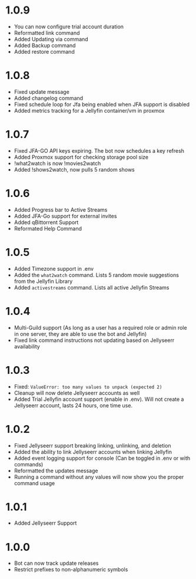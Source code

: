 # 1.0.9

- You can now configure trial account duration
- Reformatted link command
- Added Updating via command
- Added Backup command
- Added restore command

# 1.0.8

- Fixed update message
- Added changelog command
- Fixed schedule loop for Jfa being enabled when JFA support is disabled
- Added metrics tracking for a Jellyfin container/vm in proxmox

# 1.0.7

- Fixed JFA-GO API keys expiring. The bot now schedules a key refresh
- Added Proxmox support for checking storage pool size
- !what2watch is now !movies2watch
- Added !shows2watch, now pulls 5 random shows

# 1.0.6

- Added Progress bar to Active Streams
- Added JFA-Go support for external invites
- Added qBittorrent Support
- Reformated Help Command

# 1.0.5

- Added Timezone support in .env
- Added the `what2watch` command. Lists 5 random movie suggestions from the Jellyfin Library
- Added `activestreams` command. Lists all active Jellyfin Streams

# 1.0.4

- Multi-Guild support (As long as a user has a required role or admin role in one server, they are able to use the bot and Jellyfin)
- Fixed link command instructions not updating based on Jellyseerr availability

# 1.0.3

- Fixed: `ValueError: too many values to unpack (expected 2)`
- Cleanup will now delete Jellyseerr accounts as well
- Added Trial Jellyfin account support (enable in .env). Will not create a Jellyseerr account, lasts 24 hours, one time use.

# 1.0.2

- Fixed Jellyseerr support breaking linking, unlinking, and deletion
- Added the ability to link Jellyseerr accounts when linking Jellyfin
- Added event logging support for console (Can be toggled in .env or with commands)
- Reformatted the updates message
- Running a command without any values will now show you the proper command usage

# 1.0.1

- Added Jellyseerr Support

# 1.0.0

- Bot can now track update releases
- Restrict prefixes to non-alphanumeric symbols